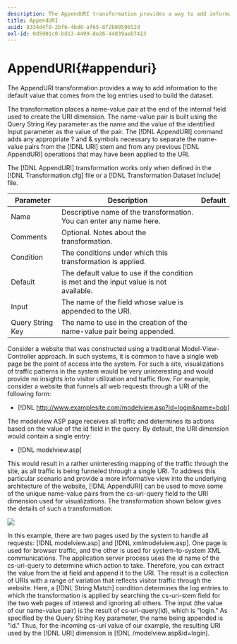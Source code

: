 ```yaml
---
description: The AppendURI transformation provides a way to add information to the default value that comes from the log entries used to build the dataset.
title: AppendURI
uuid: 8334d4f9-2bf6-4bd0-af65-8f2b0959652d
exl-id: 0d5901c0-bd13-4499-8e26-44839aeb7413
---
```

# AppendURI{#appenduri}

The AppendURI transformation provides a way to add information to the default value that comes from the log entries used to build the dataset.

 The transformation places a name-value pair at the end of the internal field used to create the URI dimension. The name-value pair is built using the Query String Key parameter as the name and the value of the identified Input parameter as the value of the pair. The [!DNL AppendURI] command adds any appropriate ? and & symbols necessary to separate the name-value pairs from the [!DNL URI] stem and from any previous [!DNL AppendURI] operations that may have been applied to the URI.

The [!DNL AppendURI] transformation works only when defined in the [!DNL Transformation.cfg] file or a [!DNL Transformation Dataset Include] file. 

|  Parameter  | Description  | Default  |
|---|---|---|
|  Name  | Descriptive name of the transformation. You can enter any name here.  |  |
|  Comments  | Optional. Notes about the transformation.  |  |
|  Condition  | The conditions under which this transformation is applied.  |  |
|  Default  | The default value to use if the condition is met and the input value is not available.  |  |
|  Input  | The name of the field whose value is appended to the URI.  |  |
|  Query String Key  | The name to use in the creation of the name-value pair being appended.  |  |

Consider a website that was constructed using a traditional Model-View-Controller approach. In such systems, it is common to have a single web page be the point of access into the system. For such a site, visualizations of traffic patterns in the system would be very uninteresting and would provide no insights into visitor utilization and traffic flow. For example, consider a website that funnels all web requests through a URI of the following form:

* [!DNL http://www.examplesite.com/modelview.asp?id=login&name=bob]

The modelview ASP page receives all traffic and determines its actions based on the value of the id field in the query. By default, the URI dimension would contain a single entry:

* [!DNL modelview.asp]

This would result in a rather uninteresting mapping of the traffic through the site, as all traffic is being funneled through a single URI. To address this particular scenario and provide a more informative view into the underlying architecture of the website, [!DNL AppendURI] can be used to move some of the unique name-value pairs from the cs-uri-query field to the URI dimension used for visualizations. The transformation shown below gives the details of such a transformation:

![](assets/cfg_TransformationType_AppendURI.png)

In this example, there are two pages used by the system to handle all requests: [!DNL modelview.asp] and [!DNL xmlmodelview.asp]. One page is used for browser traffic, and the other is used for system-to-system XML communications. The application server process uses the id name of the cs-uri-query to determine which action to take. Therefore, you can extract the value from the id field and append it to the URI. The result is a collection of URIs with a range of variation that reflects visitor traffic through the website. Here, a [!DNL String Match] condition determines the log entries to which the transformation is applied by searching the cs-uri-stem field for the two web pages of interest and ignoring all others. The input (the value of our name-value pair) is the result of cs-uri-query(id), which is "login." As specified by the Query String Key parameter, the name being appended is "id." Thus, for the incoming cs-uri value of our example, the resulting URI used by the [!DNL URI] dimension is [!DNL /modelview.asp&id=login].
